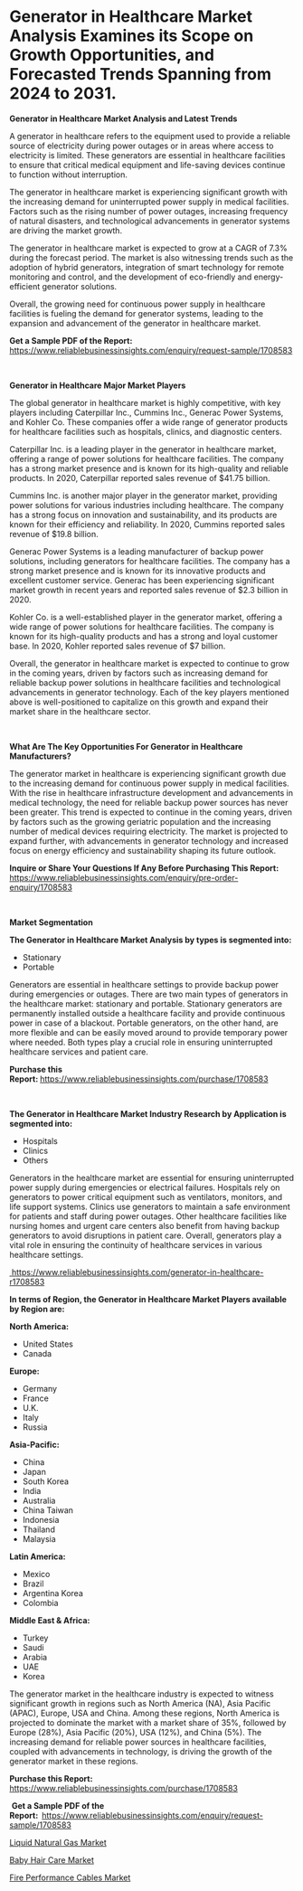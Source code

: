 <p><h1>Generator in Healthcare Market Analysis Examines its Scope on Growth Opportunities, and Forecasted Trends Spanning from 2024 to 2031.</h1></p><p><strong>Generator in Healthcare Market Analysis and Latest Trends</strong></p>
<p><p>A generator in healthcare refers to the equipment used to provide a reliable source of electricity during power outages or in areas where access to electricity is limited. These generators are essential in healthcare facilities to ensure that critical medical equipment and life-saving devices continue to function without interruption.</p><p>The generator in healthcare market is experiencing significant growth with the increasing demand for uninterrupted power supply in medical facilities. Factors such as the rising number of power outages, increasing frequency of natural disasters, and technological advancements in generator systems are driving the market growth.</p><p>The generator in healthcare market is expected to grow at a CAGR of 7.3% during the forecast period. The market is also witnessing trends such as the adoption of hybrid generators, integration of smart technology for remote monitoring and control, and the development of eco-friendly and energy-efficient generator solutions.</p><p>Overall, the growing need for continuous power supply in healthcare facilities is fueling the demand for generator systems, leading to the expansion and advancement of the generator in healthcare market.</p></p>
<p><strong>Get a Sample PDF of the Report:&nbsp;</strong> <a href="https://www.reliablebusinessinsights.com/enquiry/request-sample/1708583">https://www.reliablebusinessinsights.com/enquiry/request-sample/1708583</a></p>
<p>&nbsp;</p>
<p><strong>Generator in Healthcare Major Market Players</strong></p>
<p><p>The global generator in healthcare market is highly competitive, with key players including Caterpillar Inc., Cummins Inc., Generac Power Systems, and Kohler Co. These companies offer a wide range of generator products for healthcare facilities such as hospitals, clinics, and diagnostic centers.</p><p>Caterpillar Inc. is a leading player in the generator in healthcare market, offering a range of power solutions for healthcare facilities. The company has a strong market presence and is known for its high-quality and reliable products. In 2020, Caterpillar reported sales revenue of $41.75 billion.</p><p>Cummins Inc. is another major player in the generator market, providing power solutions for various industries including healthcare. The company has a strong focus on innovation and sustainability, and its products are known for their efficiency and reliability. In 2020, Cummins reported sales revenue of $19.8 billion.</p><p>Generac Power Systems is a leading manufacturer of backup power solutions, including generators for healthcare facilities. The company has a strong market presence and is known for its innovative products and excellent customer service. Generac has been experiencing significant market growth in recent years and reported sales revenue of $2.3 billion in 2020.</p><p>Kohler Co. is a well-established player in the generator market, offering a wide range of power solutions for healthcare facilities. The company is known for its high-quality products and has a strong and loyal customer base. In 2020, Kohler reported sales revenue of $7 billion.</p><p>Overall, the generator in healthcare market is expected to continue to grow in the coming years, driven by factors such as increasing demand for reliable backup power solutions in healthcare facilities and technological advancements in generator technology. Each of the key players mentioned above is well-positioned to capitalize on this growth and expand their market share in the healthcare sector.</p></p>
<p>&nbsp;</p>
<p><strong>What Are The Key Opportunities For Generator in Healthcare Manufacturers?</strong></p>
<p><p>The generator market in healthcare is experiencing significant growth due to the increasing demand for continuous power supply in medical facilities. With the rise in healthcare infrastructure development and advancements in medical technology, the need for reliable backup power sources has never been greater. This trend is expected to continue in the coming years, driven by factors such as the growing geriatric population and the increasing number of medical devices requiring electricity. The market is projected to expand further, with advancements in generator technology and increased focus on energy efficiency and sustainability shaping its future outlook.</p></p>
<p><strong>Inquire or Share Your Questions If Any Before Purchasing This Report:</strong> <a href="https://www.reliablebusinessinsights.com/enquiry/pre-order-enquiry/1708583">https://www.reliablebusinessinsights.com/enquiry/pre-order-enquiry/1708583</a></p>
<p>&nbsp;</p>
<p><strong>Market Segmentation</strong></p>
<p><strong>The Generator in Healthcare Market Analysis by types is segmented into:</strong></p>
<p><ul><li>Stationary</li><li>Portable</li></ul></p>
<p><p>Generators are essential in healthcare settings to provide backup power during emergencies or outages. There are two main types of generators in the healthcare market: stationary and portable. Stationary generators are permanently installed outside a healthcare facility and provide continuous power in case of a blackout. Portable generators, on the other hand, are more flexible and can be easily moved around to provide temporary power where needed. Both types play a crucial role in ensuring uninterrupted healthcare services and patient care.</p></p>
<p><strong>Purchase this Report:&nbsp;</strong><a href="https://www.reliablebusinessinsights.com/purchase/1708583">https://www.reliablebusinessinsights.com/purchase/1708583</a></p>
<p>&nbsp;</p>
<p><strong>The Generator in Healthcare Market Industry Research by Application is segmented into:</strong></p>
<p><ul><li>Hospitals</li><li>Clinics</li><li>Others</li></ul></p>
<p><p>Generators in the healthcare market are essential for ensuring uninterrupted power supply during emergencies or electrical failures. Hospitals rely on generators to power critical equipment such as ventilators, monitors, and life support systems. Clinics use generators to maintain a safe environment for patients and staff during power outages. Other healthcare facilities like nursing homes and urgent care centers also benefit from having backup generators to avoid disruptions in patient care. Overall, generators play a vital role in ensuring the continuity of healthcare services in various healthcare settings.</p></p>
<p><a href="https://www.reliablebusinessinsights.com/generator-in-healthcare-r1708583">&nbsp;https://www.reliablebusinessinsights.com/generator-in-healthcare-r1708583</a></p>
<p><strong>In terms of Region, the Generator in Healthcare Market Players available by Region are:</strong></p>
<p>
    <p> <strong> North America: </strong>
        <ul>
            <li>United States</li>
            <li>Canada</li>
        </ul>
        </p> 
    <p> <strong> Europe: </strong>
        <ul>
            <li>Germany</li>
            <li>France</li>
            <li>U.K.</li>
            <li>Italy</li>
            <li>Russia</li>
        </ul>
        </p> 
    <p> <strong> Asia-Pacific: </strong>
        <ul>
            <li>China</li>
            <li>Japan</li>
            <li>South Korea</li>
            <li>India</li>
            <li>Australia</li>
            <li>China Taiwan</li>
            <li>Indonesia</li>
            <li>Thailand</li>
            <li>Malaysia</li>
        </ul>
        </p> 
    <p> <strong> Latin America: </strong>
        <ul>
            <li>Mexico</li>
            <li>Brazil</li>
            <li>Argentina Korea</li>
            <li>Colombia</li>
        </ul>
        </p> 
    <p> <strong> Middle East & Africa: </strong>
        <ul>
            <li>Turkey</li>
            <li>Saudi</li>
            <li>Arabia</li>
            <li>UAE</li>
            <li>Korea</li>
        </ul>
    </p>
    </p>
<p><p>The generator market in the healthcare industry is expected to witness significant growth in regions such as North America (NA), Asia Pacific (APAC), Europe, USA and China. Among these regions, North America is projected to dominate the market with a market share of 35%, followed by Europe (28%), Asia Pacific (20%), USA (12%), and China (5%). The increasing demand for reliable power sources in healthcare facilities, coupled with advancements in technology, is driving the growth of the generator market in these regions.</p></p>
<p><strong>Purchase this Report: </strong><a href="https://www.reliablebusinessinsights.com/purchase/1708583">https://www.reliablebusinessinsights.com/purchase/1708583</a></p>
<p>&nbsp;<strong>Get a Sample PDF of the Report:&nbsp;&nbsp;</strong><a href="https://www.reliablebusinessinsights.com/enquiry/request-sample/1708583">https://www.reliablebusinessinsights.com/enquiry/request-sample/1708583</a></p>
<p><strong></strong></p>
<p><p><a href="https://medium.com/@kaceyrath00/liquid-natural-gas-industry-analysis-report-its-market-size-growing-with-a-cagr-of-13-8-477600c2843f">Liquid Natural Gas Market</a></p><p><a href="https://github.com/Shjsi3663/Market-Research-Report-List-1/blob/main/baby-hair-care-market.md">Baby Hair Care Market</a></p><p><a href="https://medium.com/@bsjdj3773/fire-performance-cables-market-size-is-growing-at-cagr-of-14-8-2040f7c8b569">Fire Performance Cables Market</a></p></p>